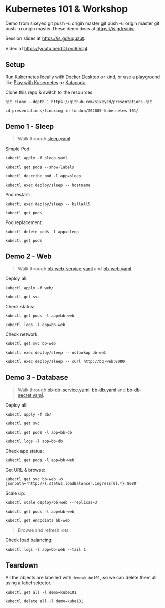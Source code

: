 # Kubernetes 101 & Workshop
Demo from sixeyed
git push -u origin master
git push -u origin master
git push -u origin master
These demo docs at https://is.gd/sinivi.

Session slides at https://is.gd/uquzut.

Video at https://youtu.be/dDLrvc9IVq4.

## Setup

Run Kubernetes locally with [Docker Desktop](https://www.docker.com/products/docker-desktop/) or [kind](https://kind.sigs.k8s.io/docs/user/quick-start/), or use a playground like [Play with Kubernetes](https://labs.play-with-k8s.com) or [Katacoda](https://www.katacoda.com/courses/kubernetes/playground).

Clone this repo & switch to the resources:

```
git clone --depth 1 https://github.com/sixeyed/presentations.git

cd presentations/linuxing-in-london/202005-kubernetes-101/
```

## Demo 1 - Sleep

> Walk through [sleep.yaml](sleep.yaml).

Simple Pod:

```
kubectl apply -f sleep.yaml

kubectl get pods --show-labels

kubectl describe pod -l app=sleep

kubectl exec deploy/sleep -- hostname
```

Pod restart:

```
kubectl exec deploy/sleep -- killall5

kubectl get pods
```

Pod replacement:

```
kubectl delete pods -l app=sleep

kubectl get pods
```

## Demo 2 - Web

> Walk through [bb-web-service.yaml](web/bb-web-service.yaml) and [bb-web.yaml](web/bb-web.yaml).

Deploy all:

```
kubectl apply -f web/

kubectl get svc
```

Check status:

```
kubectl get pods -l app=bb-web

kubectl logs -l app=bb-web
```

Check network:

```
kubectl get svc bb-web

kubectl exec deploy/sleep -- nslookup bb-web

kubectl exec deploy/sleep -- curl http://bb-web:8080
```

## Demo 3 - Database

> Walk through [bb-db-service.yaml](db/bb-db-service.yaml), [bb-db.yaml](db/bb-db.yaml) and [bb-db-secret.yaml](db/bb-db-secret.yaml).

Deploy all:

```
kubectl apply -f db/

kubectl get svc

kubectl get pods -l app=bb-db

kubectl logs -l app=bb-db
```

Check app status:

```
kubectl get pods -l app=bb-web
```

Get URL & browse:

```
kubectl get svc bb-web -o jsonpath='http://{.status.loadBalancer.ingress[0].*}:8080'
```

Scale up:

```
kubectl scale deploy/bb-web --replicas=3

kubectl get pods -l app=bb-web

kubectl get endpoints bb-web
```

> Browse and refresh lots

Check load balancing:

```
kubectl logs -l app=bb-web --tail 1
```

## Teardown

All the objects are labelled with `demo=kube101`, so we can delete them all using a label selector.

```
kubectl get all -l demo=kube101

kubectl delete all -l demo=kube101
```

